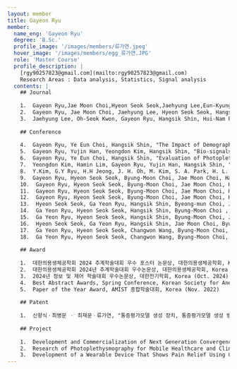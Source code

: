```yaml
--- 
layout: member 
title: Gayeon Ryu 
member:
  name_eng: 'Gayeon Ryu'
  degree: 'B.Sc.'
  profile_image: '/images/members/류가연.jpeg'
  hover_image: '/images/members/egg_류가연.JPG'
  role: 'Master Course'
  profile_description: |
    [rgy90257823@gmail.com](mailto:rgy90257823@gmail.com)
    Research Areas : Data analysis, Statistics, Signal analysis
  contents: |
    ## Journal
    
    1.  Gayeon Ryu,Jae Moon Choi,Hyeon Seok Seok,Jaehyung Lee,Eun-Kyung Lee,Hangsik Shin,Byung-Moon Choi, "Machine learning based quantitative pain assessment for the perioperative period", NPJ DIGITAL MEDICINE (2025)
    2.  Gayeon Ryu, Jae Moon Choi, Jaehyung Lee, Hyeon Seok Seok, Hangsik Shin, Byung-Moon Choi, "Analysis of Photoplethysmography-Based Surgical Pain Severity Assessment Markers", JOURNAL OF ELECTRICAL ENGINEERING & TECHNOLOGY (2024)
    3.  Jaehyung Lee, Oh-Seok Kwon, Gayeon Ryu, Hangsik Shin, Hui-Nam Pak, "Atrial Fibrillation Identification Using CNNs Based on Genomic Data", JOURNAL OF ELECTRICAL ENGINEERING & TECHNOLOGY (2024)
    
    ## Conference
    
    4.  Gayeon Ryu, Ye Eun Choi, Hangsik Shin, "The Impact of Demographic Characteristics and Comorbidities on the Incidence of Atrial Fibrillation", The 64th Korea Society of Medical and Biological Engineering Fall Conference 2024, Seoul, Korea (Nov. 2024)
    5.  Gayeon Ryu, Yujin Han, Yeongdon Kim, Hangsik Shin, "Bio-signals and result feature analysis to leverage public polysomnography database integration", The 64th Korea Society of Medical and Biological Engineering Fall Conference 2024, Seoul, Korea (Nov. 2024)
    6.  Gayeon Ryu, Ye Eun Choi, Hangsik Shin, "Evaluation of Photoplethysmogram-based Vascular Age Estimation Models", CICS'24 Conference on Information and Control Systems, Tongyeong, Korea (Oct. 2024)
    7.  Yeongdon Kim, Hamin Lim, Gayeon Ryu, Yujin Han, Hangsik Shin, "Development of a Real-Time Upper Limb Range of Motion Measurement Method Using a Single Depth Measurement Camera", The 55th KIEE Summer Conference, Jeju, Korea (Jul. 2024)
    8.  Y.Kim, G.Y Ryu, H.H Jeong, J. H. Oh, M. Kim, S. A. Park, H. L. Yang, "Development of interoprative blood transfusion prediction model", CARS 2024 Computer Assisted Radiology and Surgery, Barcelona, Spain (Jun. 2024)
    9.  Gayeon Ryu, Hyeon Seok Seok, Byung-Moon Choi, Jae Moon Choi, Hangsik Shin, "Photopletysmogram Features for Severity Assessment of Postoperative Pain", KOSOMBE spring conference, Wonju, Korea (May. 2024)
    10.  Gayeon Ryu, Hyeon Seok Seok, Byung-Moon Choi, Jae Moon Choi, Hangsik Shin, "Ectopic Beat Correction Strategies for Accurate Heart Rate Variability Analysis", IEEE EMBS, St. Julians, Malta (Dec. 2023)
    11.  Gayeon Ryu, Hyeon Seok Seok, Byung-Moon Choi, Jae Moon Choi, Hangsik Shin, "Photoplethysmogram based on Surgical Pain Severity Assessment Feature Analysis", KOSOMBE autumn conference, Seoul, Korea (Nov. 2023)
    12.  Gayeon Ryu, Hyeon Seok Seok, Byung-Moon Choi, Jae Moon Choi, Hangsik Shin, "Analysis of Surgical Pain Severity Assessment Feature based on Photoplethysmogram", The 54th KIEE Summer Conference, Pyeongchang, Korea (Jul. 2023)
    13.  Hyeon Seok Seok, Ga Yeon Ryu, Hangsik Shin, Byeong-mun Choi, Jae-moon Choi, "Arrival Times of Maximum Pain and Pain Suppression After Acute Pain Stimulation in Surgical Procedure", 43st Annual International Conference of the IEEE Engineering in Medicine and Biology Society (EMBC'21), EMBC, Sydney, Australia (Jul. 2023)
    14.  Ga Yeon Ryu, Hyeon Seok Seok, Hangsik Shin, Byung-Moon Choi , Jae Moon Choi, "Analysis of a surgical pain severity assessment feature based on photoplethysmogram", The 54th KIEE Summer Conference, Pyeongchang, Korea (Jun. 2023)
    15.  Ga Yeon Ryu, Hyeon Seok Seok, Hangsik Shin, Byung-Moon Choi, Jae Moon Choi, "Development of photoplethysmogram based feature for intra- and post-operative pain", KOSOMBE spring conference, Daegu, Korea (May. 2023)
    16.  Hyeon Seok Seok, Ga Yeon Ryu, Hangsik Shin, Jae Moon Choi, Byung-Moon Choi, "Development of an artificial intelligence model for both intra- and post-operative pain assessment", The Korean Society for Anesthetic Pharmacology (KSAP), Seoul, Korea (Apr. 2023)
    17.  Ga Yeon Ryu, Hyeon Seok Seok, Changwon Wang, Byung-Moon Choi, Jae Moon Choi, Hangsik Shin, "Photoplethysmogram Feature Analysis for Surgical Pain Assessment", KOSOMBE autumn conference, Incheon, Korea (Nov. 2022)
    18.  Ga Yeon Ryu, Hyeon Seok Seok, Changwon Wang, Byung-Moon Choi, Jae Moon Choi, Hangsik Shin, "Comparison of Photoplethysmogram Feature for Intraoperative Pain and Postoperative Pain", Conference on Information and Control Systems 2022 (CICS), Pyeongchang, Korea (Oct. 2022)
    
    ## Award
    
    1.  대한의용생체공학회 2024 추계학술대회 우수 포스터 논문상, 대한의용생체공학회, Korea (Nov. 2024)
    2.  대한의용생체공학회 2024년 추계학술대회 우수논문상, 대한의용생체공학회, Korea (Nov. 2024)
    3.  2024년 정보 및 제어 학술대회 우수논문상, 대한전기학회, Korea (Oct. 2024)
    4.  Best Abstract Awards, Spring Conference, Korean Society for Anesthetic Pharmacology, Korea (Apr. 2023)
    5.  Paper of the Year Award, AMIST 종합학술대회, Korea (Nov. 2022)
    
    ## Patent
    
    1.  신항식ㆍ최병문 ㆍ 최재문ㆍ류가연, "통증평가모델 생성 장치, 통증평가모델 생성 방법 및 이를 수행하는 프로 그램이 저장된 기록 매체", KR-Application No. 10-2024-0053680
    
    ## Project
    
    1.  Development and Commercialization of Next Generation Convergence Care Technology for Optimization of High Risk Patient Treatment, Ministry of Health and Welfare (MOHW), Korea (Jul. 2020 ~ Present)
    2.  Research of Photoplethysmography for Mobile Healthcare and Clinical Use, Ministry of Education (MOE), Korea (Jun. 2018 ~ May. 2023)
    3.  Development of a Wearable Device That Shows Pain Relief Using Complex Energy (Cold Razor + Ultrasound) and Pain Relief Using Photoplethysmography, Ministry of SMEs and Startups (MSS), Korea (Dec. 2020 ~ Dec. 2022)
--- 
```

